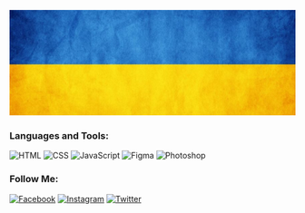 ![Header](https://github.com/YaroslavPavliuk/yaroslavpavliuk/blob/main/assets/header.jpg)

### Languages and Tools:

![HTML](https://img.shields.io/badge/-HTML-090909?style=for-the-badge&logo=HTML&logoColor=47C5FB)
![CSS](https://img.shields.io/badge/-CSS-090909?style=for-the-badge&logo=css&logoColor=097CDB)
![JavaScript](https://img.shields.io/badge/-JavaScript-090909?style=for-the-badge&logo=JavaScript&logoColor=E9D54D)
![Figma](https://img.shields.io/badge/-Figma-090909?style=for-the-badge&logo=figma&logoColor=F8C52C)
![Photoshop](https://img.shields.io/badge/-Photoshop-090909?style=for-the-badge&logo=photoshop&logoColor=F8C52C)

### Follow Me:

[![Facebook](https://img.shields.io/badge/-Facebook-090909?style=for-the-badge&logo=Facebook&logoColor=1195F5)](https://www.facebook.com/profile.php?id=100046094658375)
[![Instagram](https://img.shields.io/badge/-Instagram-090909?style=for-the-badge&logo=instagram&logoColor=B4068E)](https://www.instagram.com/yaroslav__pavliuk/)
[![Twitter](https://img.shields.io/badge/-Twitter-090909?style=for-the-badge&logo=Twitter&logoColor=1C9DEB)](https://twitter.com/pyarchik)
